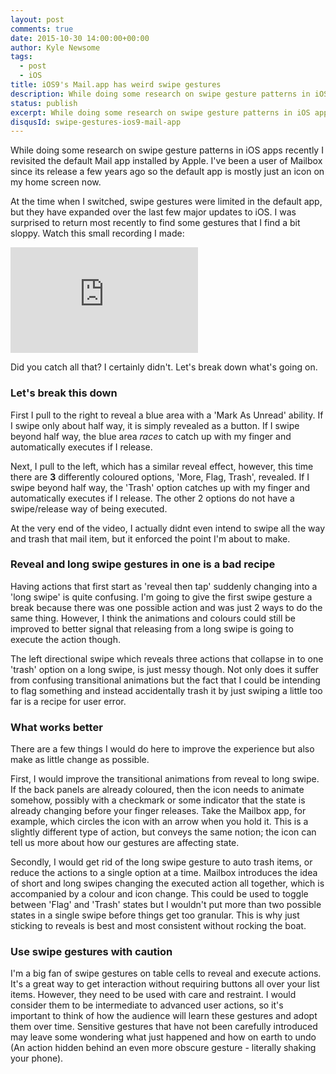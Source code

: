 ```yaml
---
layout: post
comments: true
date: 2015-10-30 14:00:00+00:00
author: Kyle Newsome
tags:
  - post
  - iOS
title: iOS9's Mail.app has weird swipe gestures
description: While doing some research on swipe gesture patterns in iOS apps recently I revisited the default Mail app installed by Apple.
status: publish
excerpt: While doing some research on swipe gesture patterns in iOS apps recently I revisited the default Mail app installed by Apple.
disqusId: swipe-gestures-ios9-mail-app
---
```


While doing some research on swipe gesture patterns in iOS apps recently I revisited the default Mail app installed by Apple. I've been a user of Mailbox since its release a few years ago so the default app is mostly just an icon on my home screen now.

At the time when I switched, swipe gestures were limited in the default app, but they have expanded over the last few major updates to iOS. I was surprised to return most recently to find some gestures that I find a bit sloppy. Watch this small recording I made:

<iframe width="300" height="169" src="https://www.youtube.com/embed/Y6koMITKDxU" frameborder="0" allowfullscreen></iframe>

Did you catch all that? I certainly didn't. Let's break down what's going on.

### Let's break this down

First I pull to the right to reveal a blue area with a 'Mark As Unread' ability. If I swipe only about half way, it is simply revealed as a button. If I swipe beyond half way, the blue area *races* to catch up with my finger and automatically executes if I release.

Next, I pull to the left, which has a similar reveal effect, however, this time there are **3** differently coloured options, 'More, Flag, Trash', revealed. If I swipe beyond half way, the 'Trash' option catches up with my finger and automatically executes if I release. The other 2 options do not have a swipe/release way of being executed.

At the very end of the video, I actually didnt even intend to swipe all the way and trash that mail item, but it enforced the point I'm about to make.

### Reveal and long swipe gestures in one is a bad recipe

Having actions that first start as 'reveal then tap' suddenly changing into a 'long swipe' is quite confusing. I'm going to give the first swipe gesture a break because there was one possible action and was just 2 ways to do the same thing. However, I think the animations and colours could still be improved to better signal that releasing from a long swipe is going to execute the action though.

The left directional swipe which reveals three actions that collapse in to one 'trash' option on a long swipe, is just messy though. Not only does it suffer from confusing transitional animations but the fact that I could be intending to flag something and instead accidentally trash it by just swiping a little too far is a recipe for user error.

### What works better

There are a few things I would do here to improve the experience but also make as little change as possible.

First, I would improve the transitional animations from reveal to long swipe. If the back panels are already coloured, then the icon needs to animate somehow, possibly with a checkmark or some indicator that the state is already changing before your finger releases. Take the Mailbox app, for example, which circles the icon with an arrow when you hold it. This is a slightly different type of action, but conveys the same notion; the icon can tell us more about how our gestures are affecting state.

Secondly, I would get rid of the long swipe gesture to auto trash items, or reduce the actions to a single option at a time. Mailbox introduces the idea of short and long swipes changing the executed action all together, which is accompanied by a colour and icon change. This could be used to toggle between 'Flag' and 'Trash' states but I wouldn't put more than two possible states in a single swipe before things get too granular. This is why just sticking to reveals is best and most consistent without rocking the boat.

### Use swipe gestures with caution

I'm a big fan of swipe gestures on table cells to reveal and execute actions. It's a great way to get interaction without requiring buttons all over your list items. However, they need to be used with care and restraint. I would consider them to be intermediate to advanced user actions, so it's important to think of how the audience will learn these gestures and adopt them over time. Sensitive gestures that have not been carefully introduced may leave some wondering what just happened and how on earth to undo (An action hidden behind an even more obscure gesture - literally shaking your phone).
